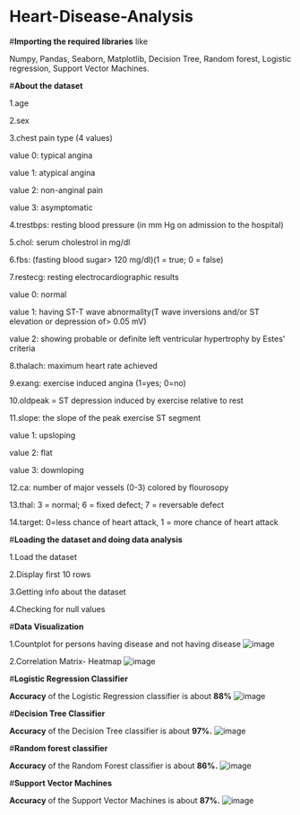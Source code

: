 # Heart-Disease-Analysis

#**Importing the required libraries** like 

  Numpy, Pandas, Seaborn, Matplotlib, Decision Tree, Random forest, Logistic regression, Support Vector Machines.

#**About the dataset**

1.age

2.sex

3.chest pain type (4 values)

value 0: typical angina

value 1: atypical angina

value 2: non-anginal pain

value 3: asymptomatic

4.trestbps: resting blood pressure (in mm Hg on admission to the hospital)

5.chol: serum cholestrol in mg/dl

6.fbs: (fasting blood sugar> 120 mg/dl)(1 = true; 0 = false)

7.restecg: resting electrocardiographic results

value 0: normal

value 1: having ST-T wave abnormality(T wave inversions and/or ST elevation or depression of> 0.05 mV)

value 2: showing probable or definite left ventricular hypertrophy by Estes' criteria

8.thalach: maximum heart rate achieved

9.exang: exercise induced angina (1=yes; 0=no)

10.oldpeak = ST depression induced by exercise relative to rest

11.slope: the slope of the peak exercise ST segment

value 1: upsloping

value 2: flat

value 3: downloping

12.ca: number of major vessels (0-3) colored by flourosopy

13.thal: 3 = normal; 6 = fixed defect; 7 = reversable defect

14.target: 0=less chance of heart attack, 1 = more chance of heart attack

#**Loading the dataset and doing data analysis**

1.Load the dataset

2.Display first 10 rows

3.Getting info about the dataset

4.Checking for null values

#**Data Visualization**

1.Countplot for persons having disease and not having disease
![image](https://github.com/vekasheni/Heart-Disease-Analysis/assets/146317452/4546b627-dfae-4c7f-9e7f-a6030eb58205)

2.Correlation Matrix- Heatmap
![image](https://github.com/vekasheni/Heart-Disease-Analysis/assets/146317452/88acbd31-b4bd-433d-80e9-4811f725cf1c)


#**Logistic Regression Classifier**

  **Accuracy** of the Logistic Regression classifier is about **88%**
  ![image](https://github.com/vekasheni/Heart-Disease-Analysis/assets/146317452/f03c54ec-5f96-4972-8411-420291c83f78)


#**Decision Tree Classifier**

   **Accuracy** of the Decision Tree classifier is about **97%.**
   ![image](https://github.com/vekasheni/Heart-Disease-Analysis/assets/146317452/e8dd365c-af43-4993-9522-80807f7d6bd7)


 #**Random forest classifier**

   **Accuracy** of the Random Forest classifier is about **86%.**
   ![image](https://github.com/vekasheni/Heart-Disease-Analysis/assets/146317452/ad64b241-9c5c-4d32-a064-1f67eadee2f4)


 #**Support Vector Machines**

   **Accuracy** of the Support Vector Machines is about **87%.**
   ![image](https://github.com/vekasheni/Heart-Disease-Analysis/assets/146317452/b9065568-1087-457c-b945-ee5856bda676)

